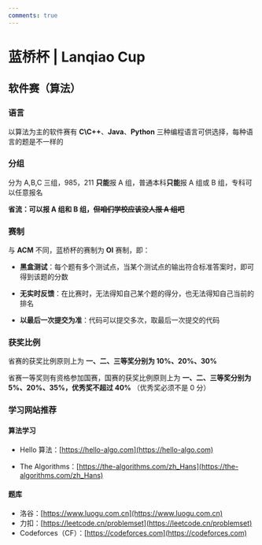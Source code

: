 ```yaml
---
comments: true
---
```

<!-- 这个是大G哥写的 -->
<!-- 大G哥牛逼 -->
<!-- 大G哥牛逼 -->
<!-- 大G哥牛逼 -->
<!-- 大G哥牛逼 -->
<!-- 大G哥牛逼 -->
<!-- 大G哥牛逼 -->
<!-- 大G哥牛逼 -->
<!-- 大G哥牛逼 -->
<!-- 大G哥牛逼 -->
<!-- 大G哥牛逼 -->
<!-- 大G哥牛逼 -->
<!-- 大G哥牛逼 -->
<!-- 大G哥牛逼 -->
<!-- 大G哥牛逼 -->
<!-- 大G哥牛逼 -->
<!-- 大G哥牛逼 -->
<!-- 大G哥牛逼 -->
<!-- 大G哥牛逼 -->
<!-- 大G哥牛逼 -->
<!-- 大G哥牛逼 -->
<!-- 大G哥牛逼 -->
<!-- 大G哥牛逼 -->
<!-- 大G哥牛逼 -->
<!-- 大G哥牛逼 -->
<!-- 大G哥牛逼 -->
<!-- 大G哥牛逼 -->
<!-- 大G哥牛逼 -->
<!-- 大G哥牛逼 -->
<!-- 大G哥牛逼 -->
<!-- 大G哥牛逼 -->
<!-- 大G哥牛逼 -->
<!-- 大G哥牛逼 -->
<!-- 大G哥牛逼 -->
<!-- 大G哥牛逼 -->
<!-- 大G哥牛逼 -->
<!-- 大G哥牛逼 -->
<!-- 大G哥牛逼 -->
<!-- 大G哥牛逼 -->
<!-- 大G哥牛逼 -->
<!-- 大G哥牛逼 -->
<!-- 大G哥牛逼 -->
<!-- 大G哥牛逼 -->
<!-- 大G哥牛逼 -->
<!-- 大G哥牛逼 -->
<!-- 大G哥牛逼 -->
<!-- 大G哥牛逼 -->
<!-- 大G哥牛逼 -->
<!-- 大G哥牛逼 -->
<!-- 大G哥牛逼 -->
<!-- 大G哥牛逼 -->
<!-- 大G哥牛逼 -->
<!-- 大G哥牛逼 -->
<!-- 大G哥牛逼 -->
<!-- 大G哥牛逼 -->
<!-- 大G哥牛逼 -->
<!-- 大G哥牛逼 -->
<!-- 大G哥牛逼 -->
<!-- 大G哥牛逼 -->
<!-- 大G哥牛逼 -->
<!-- 大G哥牛逼 -->
<!-- 大G哥牛逼 -->
<!-- 大G哥牛逼 -->
<!-- 大G哥牛逼 -->
<!-- 大G哥牛逼 -->
<!-- 大G哥牛逼 -->
<!-- 大G哥牛逼 -->
<!-- 大G哥牛逼 -->
<!-- 大G哥牛逼 -->
<!-- 大G哥牛逼 -->
<!-- 大G哥牛逼 -->
<!-- 大G哥牛逼 -->
<!-- 大G哥牛逼 -->
<!-- 大G哥牛逼 -->
<!-- 大G哥牛逼 -->
<!-- 大G哥牛逼 -->
<!-- 大G哥牛逼 -->
<!-- 大G哥牛逼 -->
<!-- 大G哥牛逼 -->
<!-- 大G哥牛逼 -->
<!-- 大G哥牛逼 -->
# 蓝桥杯 | Lanqiao Cup

## 软件赛（算法）

### 语言

以算法为主的软件赛有 **C\C++**、**Java**、**Python** 三种编程语言可供选择，每种语言的题是不一样的

### 分组

分为 A,B,C 三组，985，211 **只能**报 A 组，普通本科**只能**报 A 组或 B 组，专科可以任意报名

**省流：可以报 A 组和 B 组，~~但咱们学校应该没人报 A 组吧~~**

### 赛制

与 **ACM** 不同，蓝桥杯的赛制为 **OI** 赛制，即：

- **黑盒测试**：每个题有多个测试点，当某个测试点的输出符合标准答案时，即可得到该题的分数

- **无实时反馈**：在比赛时，无法得知自己某个题的得分，也无法得知自己当前的排名

- **以最后一次提交为准**：代码可以提交多次，取最后一次提交的代码

### 获奖比例

省赛的获奖比例原则上为 **一、二、三等奖分别为 10%、20%、30%**

省赛一等奖则有资格参加国赛，国赛的获奖比例原则上为 **一、二、三等奖分别为 5%、20%、35%，优秀奖不超过 40%** （优秀奖必须不是 0 分）

### 学习网站推荐

#### 算法学习

- Hello 算法：[https://hello-algo.com](https://hello-algo.com)

- The Algorithms：[https://the-algorithms.com/zh_Hans](https://the-algorithms.com/zh_Hans)

#### 题库

- 洛谷：[https://www.luogu.com.cn](https://www.luogu.com.cn)
- 力扣：[https://leetcode.cn/problemset](https://leetcode.cn/problemset)
- Codeforces（CF）：[https://codeforces.com](https://codeforces.com)